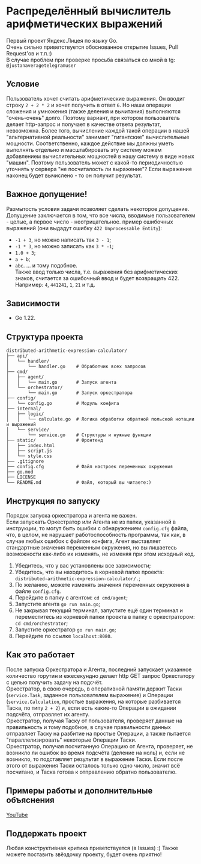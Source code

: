 # Распределённый вычислитель арифметических выражений
Первый проект Яндекс.Лицея по языку Go.<br>
Очень сильно приветствуется обоснованное открытие Issues, Pull Request'ов и т.п.:)<br>
В случае проблем при проверке просьба связаться со мной в tg: `@justanaveragetelegramuser`
## Условие
Пользователь хочет считать арифметические выражения. Он вводит строку `2 + 2 * 2` и хочет получить в ответ `6`. Но наши операции сложения и умножения (также деления и вычитания) выполняются "очень-очень" долго. Поэтому вариант, при котором пользователь делает http-запрос и получает в качестве ответа результат, невозможна. Более того, вычисление каждой такой операции в нашей "альтернативной реальности" занимает "гигантские" вычислительные мощности. Соответственно, каждое действие мы должны уметь выполнять отдельно и масштабировать эту систему можем добавлением вычислительных мощностей в нашу систему в виде новых "машин". Поэтому пользователь может с какой-то периодичностью уточнять у сервера "не посчиталость ли выражение"? Если выражение наконец будет вычислено - то он получит результат.<br>
## Важное допущение!
Размытость условия задачи позволяет сделать некоторое допущение. Допущение заключается в том, что все числа, вводимые пользователем - целые, а первое число - неотрицательное. пример ошибочных выражений (они выдадут ошибку `422 Unprocessable Entity`):
- `-1 + 3`, но можно написать так `3 - 1`;
- `-1 * 3`, но можно записать как `3 * -1`;
- `1.0 + 3`;
- `a + b`;
- `abc`.
... и тому подобное.<br>
Также ввод только числа, т.е. выражения без арифметических знаков, считается за ошибочный ввод и будет возвращать 422. Например: `4`, `441241`, `1`, `21` и т.д.
## Зависимости
- Go 1.22.
## Структура проекта
```
distributed-arithmetic-expression-calculator/
├── api/
│   └── handler/
│       └── handler.go    # Обработчик всех запросов
├── cmd/
│   ├── agent/
│   │   └── main.go       # Запуск агента
│   └── orchestrator/
│       └── main.go       # Запуск оркестратора
├── config/
│   └── config.go         # Модуль конфига
├── internal/
│   ├── logic/
│   │   └── calculate.go  # Логика обработки обратной польской нотации и выражений 
│   └── service/
│       └── service.go    # Структуры и нужные функции
├── static/               # Фронтенд
│   ├── index.html
│   ├── script.js
│   └── style.css
├── .gitignore
├── config.cfg            # Файл настроек переменных окружения
├── go.mod
├── LICENSE
└── README.md             # Файл, который вы читаете:)
```
## Инструкция по запуску
Порядок запуска оркестратора и агента не важен.<br>
Если запускать Оркестратор или Агента не из папки, указанной в инструкции, то могут быть ошибки с обнаружением `config.cfg` файла, что, в целом, не нарушает работоспособность программы, так как, в случае любых ошибок с файлом конфига, Агент выставляет стандартные значения переменным окружения, но вы лишаетесь возможности как-либо их изменять, не изменяя при этом исходный код.
1. Убедитесь, что у вас установлены все зависимости;
2. Убедитесь, что вы находитесь в корневой папке проекта: `distributed-arithmetic-expression-calculator/.`;
3. По желанию, можете изменять значения переменных окружения в файле `config.cfg`.
4. Перейдите в папку с агентом: `cd cmd/agent`;
5. Запустите агента `go run main.go`;
6. Не закрывая текущий терминал, запустите ещё один терминал и переместитесь из корневой папки проекта в папку с оркестратором: `cd cmd/orchestrator`;
7. Запустите оркестратор `go run main.go`;
8. Перейдите по ссылке `localhost:8080`.
## Как это работает
После запуска Оркестратора и Агента, последний запускает указанное количество горутин и ежесекундно делает http GET запрос Оркестатору с целью получить задачу на подсчёт.<br>
Оркестратор, в свою очередь, в оперативной памяти держит Таски (`service.Task`, заданное пользователем выражение) и Операции (`service.Calculation`, простые выражения, на которые разбивается Таска, по типу `2 + 2`) и, если есть какие-то Операции в ожидании подсчёта, отправляет их агенту.<br>
Оркестратор, получая Таску от пользователя, проверяет данные на правильность и тому подобное, в случае правильности данных отправляет Таску на разбитие на простые Операции, а также пытается "параллелизировать" некоторые Операции Таски.<br>
Оркестратор, получая посчитанную Операцию от Агента, проверяет, не возникло ли ошибок во время подсчёта (деление на ноль) и, если не возникло, то подставляет результат в выражение Таски. Если после этого от выражения Таски осталось только одно число, значит всё посчитано, и Таска готова к отправлению обратно пользователю. 
## Примеры работы и дополнительные объяснения
[YouTube](https://youtu.be/8jC7w33JU3E?si=XufMQHdRKUIaNzkG)
## Поддержать проект
Любая конструктивная критика приветствуется (в Issues) :)
Также можете поставить звёздочку проекту, будет очень приятно!
